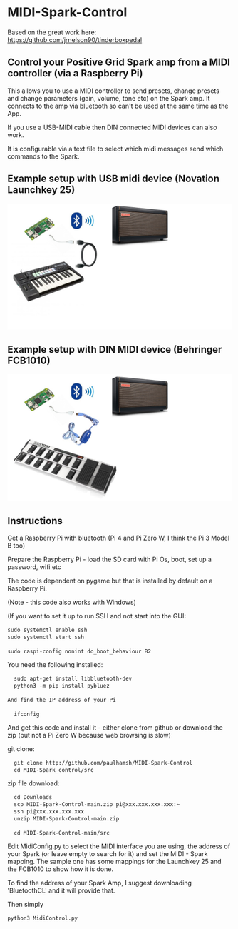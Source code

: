 # MIDI-Spark-Control

Based on the great work here: https://github.com/jrnelson90/tinderboxpedal

## Control your Positive Grid Spark amp from a MIDI controller (via a Raspberry Pi)

This allows you to use a MIDI controller to send presets, change presets and change parameters (gain, volume, tone etc) on the Spark amp. It connects to the amp via bluetooth so can't be used at the same time as the App.

If you use a USB-MIDI cable then DIN connected MIDI devices can also work.

It is configurable via a text file to select which midi messages send which commands to the Spark.

## Example setup with USB midi device (Novation Launchkey 25)

![Spark Setups](https://github.com/paulhamsh/MIDI-Spark-Control/blob/main/diagrams/Setup1.jpg)

## Example setup with DIN MIDI device (Behringer FCB1010)

![Spark Setups](https://github.com/paulhamsh/MIDI-Spark-Control/blob/main/diagrams/Setup2.jpg)

## Instructions

Get a Raspberry Pi with bluetooth (Pi 4 and Pi Zero W, I think the Pi 3 Model B too)

Prepare the Raspberry Pi - load the SD card with Pi Os, boot, set up a password, wifi etc

The code is dependent on pygame but that is installed by default on a Raspberry Pi.

(Note - this code also works with Windows)

(If you want to set it up to run SSH and not start into the GUI:

```
sudo systemctl enable ssh
sudo systemctl start ssh

sudo raspi-config nonint do_boot_behaviour B2

```

You need the following installed:

```
  sudo apt-get install libbluetooth-dev
  python3 -m pip install pybluez

And find the IP address of your Pi

  ifconfig
```

And get this code and install it - either clone from github or download the zip (but not a Pi Zero W because web browsing is slow)

git clone:

```
  git clone http://github.com/paulhamsh/MIDI-Spark-Control
  cd MIDI-Spark_control/src

```

zip file download:

```
  cd Downloads
  scp MIDI-Spark-Control-main.zip pi@xxx.xxx.xxx.xxx:~
  ssh pi@xxx.xxx.xxx.xxx
  unzip MIDI-Spark-Control-main.zip
  
  cd MIDI-Spark-Control-main/src
```  


Edit MidiConfig.py to select the MIDI interface you are using, the address of your Spark (or leave empty to search for it) and set the MIDI - Spark mapping. The sample one has some mappings for the Launchkey 25 and the FCB1010 to show how it is done.

To find the address of your Spark Amp, I suggest downloading 'BluetoothCL' and it will provide that.

Then simply 

```
python3 MidiControl.py
```

